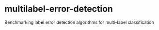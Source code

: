 # multilabel-error-detection
Benchmarking label error detection algorithms for multi-label classification
